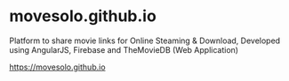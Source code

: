 # movesolo.github.io

Platform to share movie links for Online Steaming &amp; Download, 
Developed using AngularJS, Firebase and TheMovieDB (Web Application)

https://movesolo.github.io
